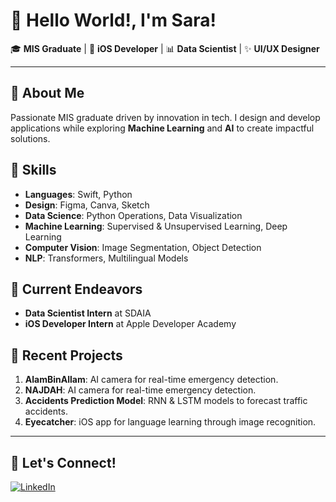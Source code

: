 # 👋 Hello World!, I'm Sara!

🎓 **MIS Graduate** | 📱 **iOS Developer** | 📊 **Data Scientist** | ✨ **UI/UX Designer**

---

## 🚀 About Me
Passionate MIS graduate driven by innovation in tech. I design and develop applications while exploring **Machine Learning** and **AI** to create impactful solutions.

## 💪 Skills
- **Languages**: Swift, Python
- **Design**: Figma, Canva, Sketch
- **Data Science**: Python Operations, Data Visualization
- **Machine Learning**: Supervised & Unsupervised Learning, Deep Learning
- **Computer Vision**: Image Segmentation, Object Detection
- **NLP**: Transformers, Multilingual Models

## 🌱 Current Endeavors
- **Data Scientist Intern** at SDAIA
- **iOS Developer Intern** at Apple Developer Academy

## 🌟 Recent Projects
1. **AlamBinAllam**: AI camera for real-time emergency detection.
2. **NAJDAH**: AI camera for real-time emergency detection.
3. **Accidents Prediction Model**: RNN & LSTM models to forecast traffic accidents.
4. **Eyecatcher**: iOS app for language learning through image recognition.

---

## 🔗 Let's Connect!
[![LinkedIn](https://img.shields.io/badge/LinkedIn-Connect-blue?style=for-the-badge&logo=linkedin)](https://www.linkedin.com/in/sara-alquwaifli/)
